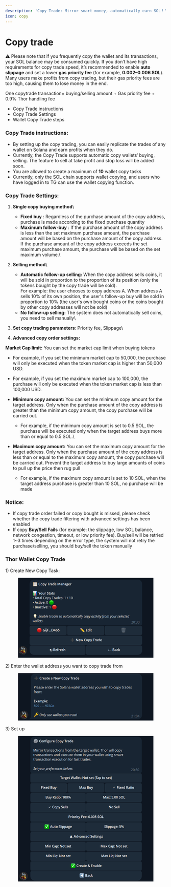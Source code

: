```yaml
---
description: 'Copy Trade: Mirror smart money, automatically earn SOL！'
icon: copy
---
```


# Copy trade

⚠️ Please note that if you frequently copy the wallet and its transactions, your SOL balance may be consumed quickly. If you don’t have high requirements for copy trade speed, it’s recommended to enable **auto slippage** and set a lower **gas priority fee** (for example, **0.002–0.006 SOL**). Many users make profits from copy trading, but their gas priority fees are too high, causing them to lose money in the end.

One copytrade transaction= buying/selling amount + Gas priority fee + 0.9% Thor handling fee

* Copy Trade instructions
* Copy Trade Settings
* Wallet Copy Trade steps

### Copy Trade instructions:



* By setting up the copy trading, you can easily replicate the trades of any wallet on Solana and earn profits when they do.
* Currently, the Copy Trade supports automatic copy wallets‘ buying, selling. The feature to sell at take profit and stop loss will be added soon.
* You are allowed to create a maximum of **10** wallet copy tasks
* Currently, only the SOL chain supports wallet copying, and users who have logged in to TG can use the wallet copying function.

### **Copy Trade Settings:** <a href="#gen-dan-can-shu-she-zhi" id="gen-dan-can-shu-she-zhi"></a>



1. **Single copy buying method**\

   * **Fixed buy** : Regardless of the purchase amount of the copy address, purchase is made according to the fixed purchase quantity
   * **Maximum follow-buy** : If the purchase amount of the copy address is less than the set maximum purchase amount, the purchase amount will be based on the purchase amount of the copy address. If the purchase amount of the copy address exceeds the set maximum purchase amount, the purchase will be based on the set maximum volume.\

2. **Selling method**\

   * **Automatic follow-up selling:** When the copy address sells coins, it will be sold in proportion to the proportion of its position (only the tokens bought by the copy trade will be sold).\
     For example: the user chooses to copy address A. When address A sells 10% of its own position, the user's follow-up buy will be sold in proportion to 10% (the user's own bought coins or the coins bought by other copy addresses will not be sold)
   * **No follow-up selling:** The system does not automatically sell coins, you need to sell manually\

3. **Set copy trading parameters**: Priority fee, Slippage\

4. **Advanced copy order settings:**

**Market Cap limit:** You can set the market cap limit when buying tokens

* For example, if you set the minimum market cap to 50,000, the purchase will only be executed when the token market cap is higher than 50,000 USD.
* For example, if you set the maximum market cap to 100,000, the purchase will only be executed when the token market cap is less than 100,000 USD.



* **Minimum copy amount:** You can set the minimum copy amount for the target address. Only when the purchase amount of the copy address is greater than the minimum copy amount, the copy purchase will be carried out.
  * For example, if the minimum copy amount is set to 0.5 SOL, the purchase will be executed only when the target address buys more than or equal to 0.5 SOL.\

* **Maximum copy amount:** You can set the maximum copy amount for the target address. Only when the purchase amount of the copy address is less than or equal to the maximum copy amount, the copy purchase will be carried out. Prevent the target address to buy large amounts of coins to pull up the price then rug pull
  * For example, if the maximum copy amount is set to 10 SOL, when the target address purchase is greater than 10 SOL, no purchase will be made

### Notice: <a href="#please-note" id="please-note"></a>

* If copy trade order failed or copy bought is missed, please check whether the copy trade filtering with advanced settings has been enabled
* If copy **Buy/Sell Fails** (for example: the slippage, low SOL balance, network congestion, timeout, or low priority fee). Buy/sell will be retried 1\~3 times depending on the error type, the system will not retry the purchase/selling, you should buy/sell the token manually

### &#x20;Thor Wallet Copy Trade <a href="#zhu-yi-shi-xiang" id="zhu-yi-shi-xiang"></a>

1\) Create New Copy Task:

<figure><img src="../../.gitbook/assets/1.png" alt=""><figcaption></figcaption></figure>

2\) Enter the wallet address you want to copy trade from

<figure><img src="../../.gitbook/assets/3.png" alt=""><figcaption></figcaption></figure>

3\) Set up



<figure><img src="../../.gitbook/assets/2.png" alt="" width="489"><figcaption></figcaption></figure>
